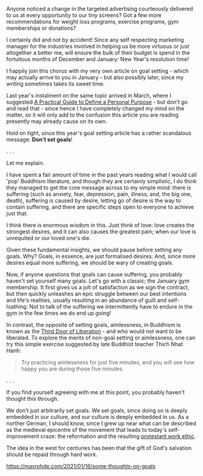 

Anyone noticed a change in the targeted advertising courteously delivered to us at every opportunity to our tiny screens? Got a few more recommendations for weight loss programs, exercise programs, gym memberships or donations?

I certainly did and not by accident! Since any self respecting marketing manager for the industries involved in helping us be more virtuous or just altogether a better me, will ensure the bulk of their budget is spend in the fortuitous months of December and January: New Year's resolution time!

I happily join this chorus with my very own article on goal setting - which may actually arrive to you in January - but also possibly later, since my writing sometimes takes its sweet time.

Last year's instalment on the same topic arrived in March, where I suggested [A Practical Guide to Define a Personal Purpose](https://maxrohde.com/2023/03/15/defining-a-personal-purpose-a-practical-guide) - but don't go and read that - since hence I have completely changed my mind on the matter, so it will only add to the confusion this article you are reading presently may already cause on its own.

Hold on tight, since this year's goal setting article has a rather scandalous message: **Don't set goals**!

. . .

Let me explain.

I have spent a fair amount of time in the past years reading what I would call 'pop' Buddhism literature, and though they are certainly simplistic, I do think they managed to get the core message across to my simple mind: there is suffering (such as anxiety, fear, depression, pain, illness, and, the big one, death), suffering is caused by desire, letting go of desire is the way to contain suffering, and there are specific steps open to everyone to achieve just that.

I think there is enormous wisdom in this. Just think of love: love creates the strongest desires, and it can also causes the greatest pain; when our love is unrequited or our loved one's die.

Given these fundamental insights, we should pause before setting any goals. Why? Goals, in essence, are just formalised desires. And, since more desires equal more suffering, we should be wary of creating goals.

Now, if anyone questions that goals can cause suffering, you probably haven't set yourself many goals. Let's go with a classic; the January gym membership. It first gives us a jolt of satisfaction as we sign the contract, but then quickly unleashes an epic struggle between our best intentions and life's realities, usually resulting in an abundance of guilt and self-loathing. Not to talk of the suffering we intermittently have to endure in the gym in the few times we do end up going!

In contrast, the opposite of setting goals, aimlessness, in Buddhism is known as the [Third Door of Liberation](https://awaken.com/2021/10/what-are-the-three-doors-of-liberation/) - and who would not want to be liberated. To explore the merits of non-goal setting or aimlessness, one can try this simple exercise suggested by late Buddhist teacher Thich Nhat Hanh:

>Try practicing aimlessness for just five minutes, and you will see how happy you are during those five minutes.

. . .

If you find yourself agreeing with me at this point, you probably haven't thought this through. 

We don't just arbitrarily set goals. We set goals, since doing so is deeply embedded in our culture, and our culture is deeply embedded in us. As a norther German, I should know, since I grew up near what can be described as the medieval epicentre of the movement that leads to today's self-improvement craze: the reformation and the resulting [protestant work ethic](https://en.wikipedia.org/wiki/The_Protestant_Ethic_and_the_Spirit_of_Capitalism). 

The idea in the west for centuries has been that the gift of God's salvation should be repaid through hard work. 



https://maxrohde.com/2021/01/16/some-thoughts-on-goals



